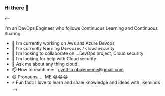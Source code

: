 ### Hi there 👋

<--

I'm an DevOps Engineer who follows Continuous Learning and Continuous Sharing.

- 🔭 I’m currently working on Aws and Azure Devops
- 🌱 I’m currently learning Devopsec / cloud security
- 👯 I’m looking to collaborate on ...DevOps project, Cloud security 
- 🤔 I’m looking for help with Cloud security 
- 💬 Ask me about any thing cloud.
- 📫 How to reach me: . cynthia.obojememe@gmail.com
- 😄 Pronouns: ... ME 😂😂😂
- ⚡ Fun fact: I love to learn and share knowledge and ideas with likeminds
-->

